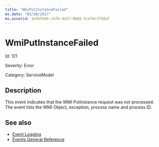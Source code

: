 ```yaml
---
title: "WmiPutInstanceFailed"
ms.date: "03/30/2017"
ms.assetid: 1e56f6db-c6f6-4e57-9668-3ca79c3750af
---
```

# WmiPutInstanceFailed

Id: 121  
  
 Severity: Error  
  
 Category: ServiceModel  
  
## Description  

 This event indicates that the WMI PutInstance request was not processed. The event lists the WMI Object, exception, process name and process ID.  
  
## See also

- [Event Logging](index.md)
- [Events General Reference](events-general-reference.md)
